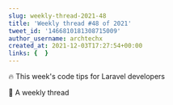 ```yaml
---
slug: weekly-thread-2021-48
title: 'Weekly thread #48 of 2021'
tweet_id: '1466810181308715009'
author_username: archtechx
created_at: 2021-12-03T17:27:54+00:00
links: {  }
---
```

🔥 This week's code tips for Laravel developers

🧵 A weekly thread